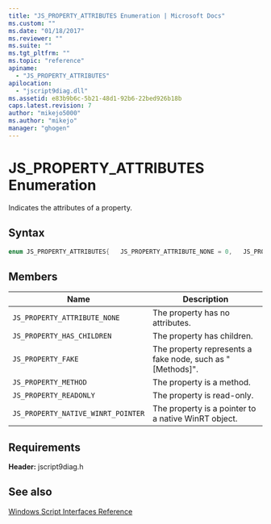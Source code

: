 ```yaml
---
title: "JS_PROPERTY_ATTRIBUTES Enumeration | Microsoft Docs"
ms.custom: ""
ms.date: "01/18/2017"
ms.reviewer: ""
ms.suite: ""
ms.tgt_pltfrm: ""
ms.topic: "reference"
apiname: 
  - "JS_PROPERTY_ATTRIBUTES"
apilocation: 
  - "jscript9diag.dll"
ms.assetid: e83b9b6c-5b21-48d1-92b6-22bed926b18b
caps.latest.revision: 7
author: "mikejo5000"
ms.author: "mikejo"
manager: "ghogen"
---
```

# JS_PROPERTY_ATTRIBUTES Enumeration
Indicates the attributes of a property.  
  
## Syntax  
  
```cpp
enum JS_PROPERTY_ATTRIBUTES{   JS_PROPERTY_ATTRIBUTE_NONE = 0,   JS_PROPERTY_HAS_CHILDREN = 0x1,   JS_PROPERTY_FAKE = 0x2,   JS_PROPERTY_METHOD = 0x4,   JS_PROPERTY_READONLY = 0x8,   JS_PROPERTY_NATIVE_WINRT_POINTER = 0x10} JS_PROPERTY_ATTRIBUTES;  
```  
  
## Members  
  
|Name|Description|  
|----------|-----------------|  
|`JS_PROPERTY_ATTRIBUTE_NONE`|The property has no attributes.|  
|`JS_PROPERTY_HAS_CHILDREN`|The property has children.|  
|`JS_PROPERTY_FAKE`|The property represents a fake node, such as "[Methods]".|  
|`JS_PROPERTY_METHOD`|The property is a method.|  
|`JS_PROPERTY_READONLY`|The property is read-only.|  
|`JS_PROPERTY_NATIVE_WINRT_POINTER`|The property is a pointer to a native WinRT object.|  
  
## Requirements  
 **Header:** jscript9diag.h  
  
## See also  
 [Windows Script Interfaces Reference](../../winscript/reference/windows-script-interfaces-reference.md)